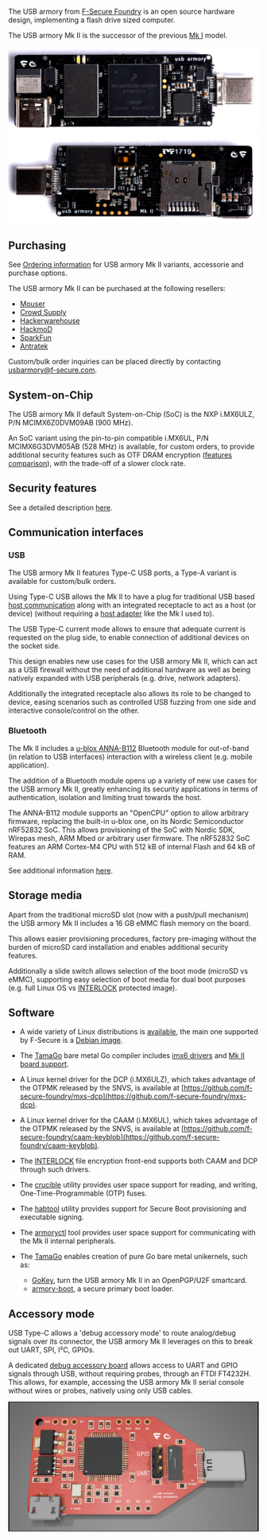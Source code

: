 The USB armory from [F-Secure Foundry](https://foundry.f-secure.com) is an open
source hardware design, implementing a flash drive sized computer.

The USB armory Mk II is the successor of the previous [Mk I](https://github.com/f-secure-foundry/usbarmory/wiki#usb-armory-mk-i) model.

![Mk II Top](images/armory-mark-two-top.png)
![Mk II Bottom](images/armory-mark-two-bottom.png)

## Purchasing

See [Ordering information](https://github.com/f-secure-foundry/usbarmory/wiki/Ordering-information)
for USB armory Mk II variants, accessorie and purchase options.

The USB armory Mk II can be purchased at the following resellers:
  * [Mouser](https://eu.mouser.com/new/f-secure/crowd-supply-usb-armorymkii)
  * [Crowd Supply](https://www.crowdsupply.com/f-secure/usb-armory-mk-ii)
  * [Hackerwarehouse](https://hackerwarehouse.com/product/usb-armory-mkii)
  * [HackmoD](http://www.hackmod.de/USB-Armory-Stick-Mark-2)
  * [SparkFun](https://www.sparkfun.com/products/16367)
  * [Antratek](https://www.antratek.com/usb-armory-mk-ii-w-enclosure)

Custom/bulk order inquiries can be placed directly by contacting
usbarmory@f-secure.com.

## System-on-Chip

The USB armory Mk II default System-on-Chip (SoC) is the NXP i.MX6ULZ, P/N MCIMX6Z0DVM09AB (900 MHz).

An SoC variant using the pin-to-pin compatible i.MX6UL, P/N MCIMX6G3DVM05AB (528
MHz) is available, for custom orders, to provide additional security features such as OTF DRAM
encryption ([features comparison](https://github.com/f-secure-foundry/usbarmory/wiki/Hardware-security-features-(Mk-II))),
with the trade-off of a slower clock rate.

## Security features

See a detailed description [here](https://github.com/f-secure-foundry/usbarmory/wiki/Hardware-security-features-(Mk-II)).

## Communication interfaces

### USB

The USB armory Mk II features Type-C USB ports, a Type-A variant is available
for custom/bulk orders.

Using Type-C USB allows the Mk II to have a plug for traditional USB based
[host communication](https://github.com/f-secure-foundry/usbarmory/wiki/Host-communication)
along with an integrated receptacle to act as a host (or device) (without requiring a
[host adapter](https://github.com/f-secure-foundry/usbarmory/wiki/Host-adapter) like the Mk I used to).

The USB Type-C current mode allows to ensure that adequate current is
requested on the plug side, to enable connection of additional devices on the
socket side.

This design enables new use cases for the USB armory Mk II, which
can act as a USB firewall without the need of additional hardware as well as being
natively expanded with USB peripherals (e.g. drive, network adapters).

Additionally the integrated receptacle also allows its role to be changed to
device, easing scenarios such as controlled USB fuzzing from one side and
interactive console/control on the other.

### Bluetooth

The Mk II includes a [u-blox ANNA-B112](https://www.u-blox.com/en/product/anna-b112-module)
Bluetooth module for out-of-band (in relation to USB interfaces) interaction
with a wireless client (e.g. mobile application).

The addition of a Bluetooth module opens up a variety of new use cases for the
USB armory Mk II, greatly enhancing its security applications in terms of
authentication, isolation and limiting trust towards the host.

The ANNA-B112 module supports an "OpenCPU" option to allow arbitrary firmware,
replacing the built-in u-blox one, on its Nordic Semiconductor nRF52832 SoC.
This allows provisioning of the SoC with Nordic SDK, Wirepas mesh, ARM Mbed or
arbitrary user firmware. The nRF52832 SoC features an ARM Cortex-M4 CPU with
512 kB of internal Flash and 64 kB of RAM.

See additional information [here](https://github.com/f-secure-foundry/usbarmory/wiki/Bluetooth).

## Storage media

Apart from the traditional microSD slot (now with a push/pull mechanism) the
USB armory Mk II includes a 16 GB eMMC flash memory on the board.

This allows easier provisioning procedures, factory pre-imaging without the
burden of microSD card installation and enables additional security features.

Additionally a slide switch allows selection of the boot mode (microSD vs
eMMC), supporting easy selection of boot media for dual boot purposes (e.g.
full Linux OS vs [INTERLOCK](https://github.com/f-secure-foundry/interlock)
protected image).

## Software

* A wide variety of Linux distributions is [available](https://github.com/f-secure-foundry/usbarmory/wiki/Available-images), the main one supported by F-Secure is a [Debian image](https://github.com/f-secure-foundry/usbarmory-debian-base_image).

* The [TamaGo](https://github.com/f-secure-foundry/tamago) bare metal Go compiler
includes [imx6 drivers](https://github.com/f-secure-foundry/tamago/tree/master/soc/imx6)
and [Mk II board support](https://github.com/f-secure-foundry/tamago/tree/master/board/f-secure/usbarmory).

* A Linux kernel driver for the DCP (i.MX6ULZ), which takes advantage of the
OTPMK released by the SNVS, is available at
[https://github.com/f-secure-foundry/mxs-dcp](https://github.com/f-secure-foundry/mxs-dcp).

* A Linux kernel driver for the CAAM (i.MX6UL), which takes advantage of the
OTPMK released by the SNVS, is available at
[https://github.com/f-secure-foundry/caam-keyblob](https://github.com/f-secure-foundry/caam-keyblob).

* The [INTERLOCK](https://github.com/f-secure-foundry/interlock) file encryption
front-end supports both CAAM and DCP through such drivers.

* The [crucible](https://github.com/f-secure-foundry/crucible/tree/master/cmd/crucible)
utility provides user space support for reading, and writing, One-Time-Programmable (OTP) fuses.

* The [habtool](https://github.com/f-secure-foundry/crucible/tree/master/cmd/habtool)
utility provides support for Secure Boot provisioning and executable signing.

* The [armoryctl](https://github.com/f-secure-foundry/armoryctl) tool provides user
space support for communicating with the Mk II internal peripherals.

* The [TamaGo](https://github.com/f-secure-foundry/tamago) enables creation of
pure Go bare metal unikernels, such as:
  * [GoKey](https://github.com/f-secure-foundry/GoKey), turn the USB armory Mk II in an
    OpenPGP/U2F smartcard.
  * [armory-boot](https://github.com/f-secure-foundry/armory-boot), a secure primary boot loader.

## Accessory mode

USB Type-C allows a 'debug accessory mode' to route analog/debug signals over
its connector, the USB armory Mk II leverages on this to break out UART, SPI,
I²C, GPIOs.

A dedicated [debug accessory board](https://github.com/f-secure-foundry/usbarmory/tree/master/hardware/mark-two-debug-accessory)
allows access to UART and GPIO signals through USB, without requiring probes,
through an FTDI FT4232H. This allows, for example, accessing the USB armory Mk
II serial console without wires or probes, natively using only USB cables.

![Mk II debug accessory](images/armory-mark-two-debug-accessory.png)

